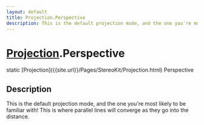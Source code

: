 ```yaml
---
layout: default
title: Projection.Perspective
description: This is the default projection mode, and the one you're most likely to be familiar with! This is where parallel lines will converge as they go into the distance.
---
```

# [Projection]({{site.url}}/Pages/StereoKit/Projection.html).Perspective

<div class='signature' markdown='1'>
static [Projection]({{site.url}}/Pages/StereoKit/Projection.html) Perspective
</div>

## Description
This is the default projection mode, and the one you're most likely
to be familiar with! This is where parallel lines will converge as
they go into the distance.

